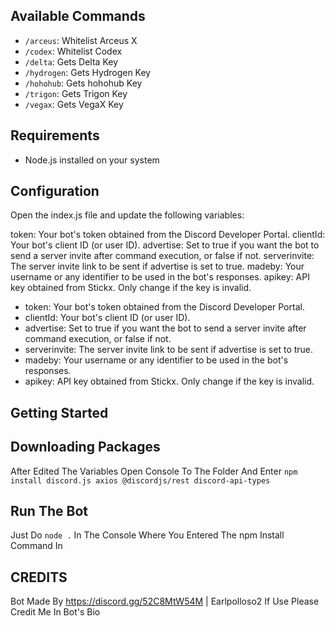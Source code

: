 ## Available Commands

- `/arceus`: Whitelist Arceus X
- `/codex`: Whitelist Codex
- `/delta`: Gets Delta Key
- `/hydrogen`: Gets Hydrogen Key
- `/hohohub`: Gets hohohub Key
- `/trigon`: Gets Trigon Key
- `/vegax`: Gets VegaX Key

## Requirements

- Node.js installed on your system

## Configuration
Open the index.js file and update the following variables:

token: Your bot's token obtained from the Discord Developer Portal.
clientId: Your bot's client ID (or user ID).
advertise: Set to true if you want the bot to send a server invite after command execution, or false if not.
serverinvite: The server invite link to be sent if advertise is set to true.
madeby: Your username or any identifier to be used in the bot's responses.
apikey: API key obtained from Stickx. Only change if the key is invalid.
- token: Your bot's token obtained from the Discord Developer Portal.
- clientId: Your bot's client ID (or user ID).
- advertise: Set to true if you want the bot to send a server invite after command execution, or false if not.
- serverinvite: The server invite link to be sent if advertise is set to true.
- madeby: Your username or any identifier to be used in the bot's responses.
- apikey: API key obtained from Stickx. Only change if the key is invalid.

## Getting Started
## Downloading Packages

After Edited The Variables Open Console To The Folder And Enter ```npm install discord.js axios @discordjs/rest discord-api-types```

## Run The Bot
Just Do ```node .``` In The Console Where You Entered The npm Install Command In
## CREDITS
Bot Made By https://discord.gg/52C8MtW54M | Earlpolloso2
If Use Please Credit Me In Bot's Bio
